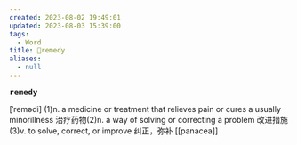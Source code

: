 ```yaml
---
created: 2023-08-02 19:49:01
updated: 2023-08-03 15:39:00
tags:
  - Word
title: 📖remedy
aliases:
  - null
---
```


<pre><strong>remedy</strong></pre>
[ˈremədi]
(1)n. a medicine or treatment that relieves pain or cures a usually minorillness 治疗药物(2)n. a way of solving or correcting a problem 改进措施(3)v. to solve, correct, or improve 纠正，弥补
[[panacea]]
